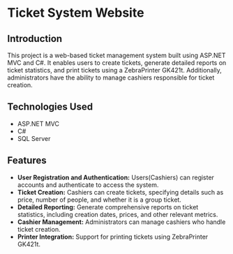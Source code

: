# Ticket System Website

## Introduction
This project is a web-based ticket management system built using ASP.NET MVC and C#. It enables users to create tickets, generate detailed reports on ticket statistics, and print tickets using a ZebraPrinter GK421t. Additionally, administrators have the ability to manage cashiers responsible for ticket creation.

## Technologies Used
- ASP.NET MVC
- C#
- SQL Server

## Features
- **User Registration and Authentication:** Users(Cashiers) can register accounts and authenticate to access the system.
- **Ticket Creation:** Cashiers can create tickets, specifying details such as price, number of people, and whether it is a group ticket.
- **Detailed Reporting:** Generate comprehensive reports on ticket statistics, including creation dates, prices, and other relevant metrics.
- **Cashier Management:** Administrators can manage cashiers who handle ticket creation.
- **Printer Integration:** Support for printing tickets using ZebraPrinter GK421t.

